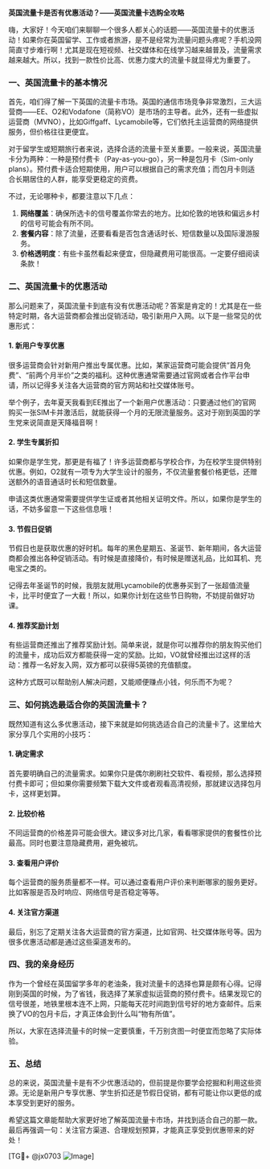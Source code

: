 **英国流量卡是否有优惠活动？——英国流量卡选购全攻略**

嗨，大家好！今天咱们来聊聊一个很多人都关心的话题——英国流量卡的优惠活动！如果你在英国留学、工作或者旅游，是不是经常为流量问题头疼呢？手机没网简直寸步难行啊！尤其是现在短视频、社交媒体和在线学习越来越普及，流量需求越来越大。所以，找到一款性价比高、优惠力度大的流量卡就显得尤为重要了。

### 一、英国流量卡的基本情况

首先，咱们得了解一下英国的流量卡市场。英国的通信市场竞争非常激烈，三大运营商——EE、O2和Vodafone（简称VO）是市场的主导者。此外，还有一些虚拟运营商（MVNO），比如Giffgaff、Lycamobile等，它们依托主运营商的网络提供服务，但价格往往更便宜。

对于留学生或短期旅行者来说，选择合适的流量卡至关重要。一般来说，英国流量卡分为两种：一种是预付费卡（Pay-as-you-go），另一种是包月卡（Sim-only plans）。预付费卡适合短期使用，用户可以根据自己的需求充值；而包月卡则适合长期居住的人群，能享受更稳定的资费。

不过，无论哪种卡，都要注意以下几点：

1. **网络覆盖**：确保所选卡的信号覆盖你常去的地方。比如伦敦的地铁和偏远乡村的信号可能会有所不同。
2. **套餐内容**：除了流量，还要看看是否包含通话时长、短信数量以及国际漫游服务。
3. **价格透明度**：有些卡虽然看起来便宜，但隐藏费用可能很高。一定要仔细阅读条款！

### 二、英国流量卡的优惠活动

那么问题来了，英国流量卡到底有没有优惠活动呢？答案是肯定的！尤其是在一些特定时期，各大运营商都会推出促销活动，吸引新用户入网。以下是一些常见的优惠形式：

#### 1. 新用户专享优惠

很多运营商会针对新用户推出专属优惠。比如，某家运营商可能会提供“首月免费”、“前两个月半价”之类的福利。这种优惠通常需要通过官网或者合作平台申请，所以记得多关注各大运营商的官方网站和社交媒体账号。

举个例子，去年夏天我看到EE推出了一个新用户优惠活动：只要通过他们的官网购买一张SIM卡并激活后，就能获得一个月的无限流量服务。这对于刚到英国的学生党来说简直是天降福音啊！

#### 2. 学生专属折扣

如果你是学生党，那更是有福了！许多运营商都与学校合作，为在校学生提供特别优惠。例如，O2就有一项专为大学生设计的服务，不仅流量套餐价格更低，还赠送额外的语音通话时长和短信数量。

申请这类优惠通常需要提供学生证或者其他相关证明文件。所以，如果你是学生的话，不妨多留意一下这些信息哦！

#### 3. 节假日促销

节假日也是获取优惠的好时机。每年的黑色星期五、圣诞节、新年期间，各大运营商都会推出各种促销活动。有时候是直接降价，有时候是赠送礼品，比如耳机、充电宝之类的。

记得去年圣诞节的时候，我朋友就用Lycamobile的优惠券买到了一张超值流量卡，比平时便宜了一大截！所以，如果你计划在这些节日购物，不妨提前做好功课。

#### 4. 推荐奖励计划

有些运营商还推出了推荐奖励计划。简单来说，就是你可以推荐你的朋友购买他们的流量卡，成功后双方都能获得一定的奖励。比如，VO就曾经推出过这样的活动：推荐一名好友入网，双方都可以获得5英镑的充值额度。

这种方式既可以帮助别人解决问题，又能顺便赚点小钱，何乐而不为呢？

### 三、如何挑选最适合你的英国流量卡？

既然知道有这么多优惠活动，接下来就是如何挑选适合自己的流量卡了。这里给大家分享几个实用的小技巧：

#### 1. 确定需求

首先要明确自己的流量需求。如果你只是偶尔刷刷社交软件、看视频，那么选择预付费卡即可；但如果你需要频繁下载大文件或者观看高清视频，那就建议选择包月卡，这样更划算。

#### 2. 比较价格

不同运营商的价格差异可能会很大。建议多对比几家，看看哪家提供的套餐性价比最高。同时也要注意隐藏费用，避免被坑。

#### 3. 查看用户评价

每个运营商的服务质量都不一样。可以通过查看用户评价来判断哪家的服务更好。比如客服是否及时响应、网络信号是否稳定等等。

#### 4. 关注官方渠道

最后，别忘了定期关注各大运营商的官方渠道，比如官网、社交媒体账号等。因为很多优惠活动都是通过这些渠道发布的。

### 四、我的亲身经历

作为一个曾经在英国留学多年的老油条，我对流量卡的选择也算是颇有心得。记得刚到英国的时候，为了省钱，我选择了某家虚拟运营商的预付费卡。结果发现它的信号很差，地铁里根本连不上网，只能每天花时间跑到信号好的地方查邮件。后来换了VO的包月卡后，才真正体会到什么叫“物有所值”。

所以，大家在选择流量卡的时候一定要慎重，千万别贪图一时便宜而忽略了实际体验。

### 五、总结

总的来说，英国流量卡是有不少优惠活动的，但前提是你要学会挖掘和利用这些资源。无论是新用户专享优惠、学生折扣还是节假日促销，都有可能让你以更低的成本享受到更好的服务。

希望这篇文章能帮助大家更好地了解英国流量卡市场，并找到适合自己的那一款。最后再强调一句：关注官方渠道、合理规划预算，才能真正享受到优惠带来的好处！

[TG💪+ @jx0703 ![Image](https://github.com/user-attachments/assets/dbca1d08-cadb-493c-b0ec-ad6f7a83f270)]